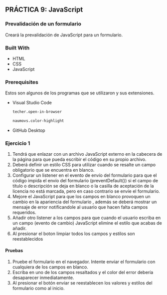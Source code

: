 <!-- ABOUT THE PROJECT -->
## PRÁCTICA 9: JavaScript

### Prevalidación de un formulario

Creará la prevalidación de JavaScript para un formulario.

### Built With

* HTML
* CSS
* JavaScript

### Prerequisites

Estos son algunos de los programas que se utilizaron y sus extensiones.

* Visual Studio Code
  ```sh
  techer.open-in-browser
  ```
  ```sh
  naumovs.color-highlight
  ```
  
* GitHub Desktop
  

### Ejercicio 1

1. Tendrá que enlazar con un archivo JavaScript externo en la cabecera de la página para que pueda escribir el código en su propio archivo.
2. Deberá definir un estilo CSS para utilizar cuando se resalte un campo obligatorio que se encuentra en blanco.
3. Configurar un listener en el evento de envío del formulario para que el código impida el envío del formulario (preventDefault()) si el campo de título o descripción se deja en blanco o la casilla de aceptación de la licencia no está marcada, pero en caso contrario se envíe el formulario.
4. Mejore el JavaScript para que los campos en blanco provoquen un cambio en la apariencia del formulario , además se deberá mostrar un mensaje de error notificandole al usuario que hacen falta campos requeridos.
5. Añadir otro listener a los campos para que cuando el usuario escriba en un campo (evento de cambio) JavaScript elimine el estilo que acabas de añadir.
6. Al presionar el boton limpiar todos los campos y estilos son reestablecidos

#### Pruebas

1. Pruebe el formulario en el navegador. Intente enviar el formulario con cualquiera de los campos en blanco.
2. Escriba en uno de los campos resaltados y el color del error debería desaparecer inmediatamente.
3. Al presionar el botón enviar se reestablecen los valores y estilos del formulario como al inicio.
